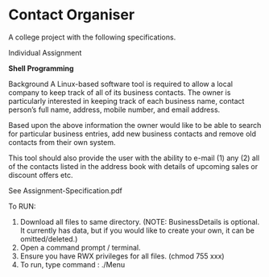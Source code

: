 # Contact Organiser

A college project with the following specifications. 

Individual Assignment

**Shell Programming**

Background
A Linux-based software tool is required to allow a local company to keep track of all of its
business contacts. The owner is particularly interested in keeping track of each business name, contact
person’s full name, address, mobile number, and email address.

Based upon the above information the owner would like to be able to search for particular
business entries, add new business contacts and remove old contacts from their own
system.

This tool should also provide the user with the ability to e-mail
      (1) any
      (2) all of the contacts listed in the address book with details of upcoming sales or discount offers etc.


See Assignment-Specification.pdf

To RUN:
1. Download all files to same directory. (NOTE: BusinessDetails is optional. It currently has data, but if you would like to create your own, it can be omitted/deleted.)
2. Open a command prompt / terminal.
3. Ensure you have RWX privileges for all files. (chmod 755 xxx)
4. To run, type command : ./Menu
      
 
            
